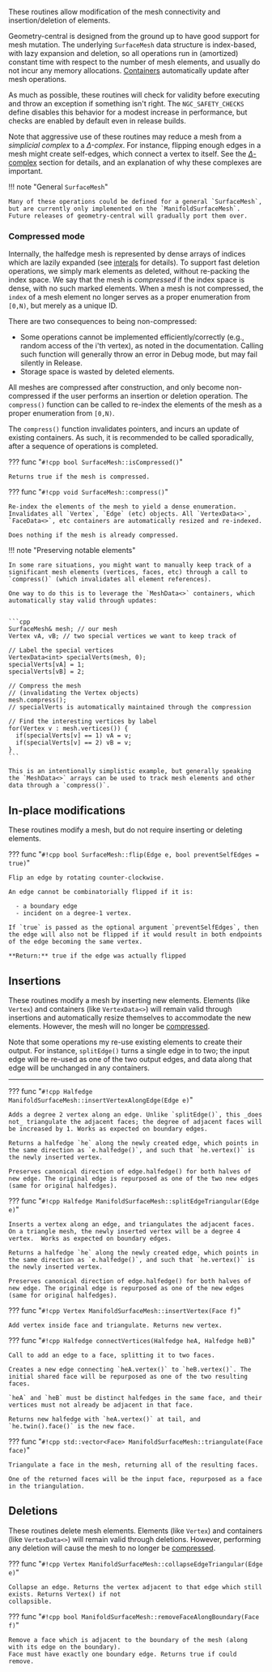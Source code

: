 These routines allow modification of the mesh connectivity and insertion/deletion of elements.

Geometry-central is designed from the ground up to have good support for mesh mutation. The underlying `SurfaceMesh` data structure is index-based, with lazy expansion and deletion, so all operations run in (amortized) constant time with respect to the number of mesh elements, and usually do not incur any memory allocations. [Containers](containers.md) automatically update after mesh operations.

As much as possible, these routines will check for validity before executing and throw an exception if something isn't right. The `NGC_SAFETY_CHECKS` define disables this behavior for a modest increase in performance, but checks are enabled by default even in release builds.

Note that aggressive use of these routines may reduce a mesh from a _simplicial complex_ to a _$\Delta$-complex_. For instance, flipping enough edges in a mesh might create self-edges, which connect a vertex to itself. See the [$\Delta$-complex](delta_complex.md) section for details, and an explanation of why these complexes are important.

!!! note "General `SurfaceMesh`"
    
    Many of these operations could be defined for a general `SurfaceMesh`, but are currently only implemented on the `ManifoldSurfaceMesh`. Future releases of geometry-central will gradually port them over.

### Compressed mode

Internally, the halfedge mesh is represented by dense arrays of indices which are lazily expanded (see [interals](internals.md) for details). To support fast deletion operations, we simply mark elements as deleted, without re-packing the index space. We say that the mesh is _compressed_ if the index space is dense, with no such marked elements. When a mesh is not compressed, the `index` of a mesh element no longer serves as a proper enumeration from `[0,N)`, but merely as a unique ID.

There are two consequences to being non-compressed:

  - Some operations cannot be implemented efficiently/correctly (e.g., random access of the i'th vertex), as noted in the documentation. Calling such function will generally throw an error in Debug mode, but may fail silently in Release.
  - Storage space is wasted by deleted elements.


All meshes are compressed after construction, and only become non-compressed if the user performs an insertion or deletion operation. The `compress()` function can be called to re-index the elements of the mesh as a proper enumeration from `[0,N)`.

The `compress()` function invalidates pointers, and incurs an update of existing containers. As such, it is recommended to be called sporadically, after a sequence of operations is completed.


??? func "`#!cpp bool SurfaceMesh::isCompressed()`"

    Returns true if the mesh is compressed.

??? func "`#!cpp void SurfaceMesh::compress()`"

    Re-index the elements of the mesh to yield a dense enumeration. Invalidates all `Vertex`, `Edge` (etc) objects. All `VertexData<>`, `FaceData<>`, etc containers are automatically resized and re-indexed.

    Does nothing if the mesh is already compressed.


!!! note "Preserving notable elements"

    In some rare situations, you might want to manually keep track of a significant mesh elements (vertices, faces, etc) through a call to `compress()` (which invalidates all element references).

    One way to do this is to leverage the `MeshData<>` containers, which automatically stay valid through updates:
    

    ```cpp
    SurfaceMesh& mesh; // our mesh
    Vertex vA, vB; // two special vertices we want to keep track of

    // Label the special vertices
    VertexData<int> specialVerts(mesh, 0);
    specialVerts[vA] = 1;
    specialVerts[vB] = 2;

    // Compress the mesh
    // (invalidating the Vertex objects)
    mesh.compress();   
    // specialVerts is automatically maintained through the compression

    // Find the interesting vertices by label
    for(Vertex v : mesh.vertices()) {
      if(specialVerts[v] == 1) vA = v;
      if(specialVerts[v] == 2) vB = v;
    }
    ```

    This is an intentionally simplistic example, but generally speaking the `MeshData<>` arrays can be used to track mesh elements and other data through a `compress()`.



## In-place modifications

These routines modify a mesh, but do not require inserting or deleting elements.

??? func "`#!cpp bool SurfaceMesh::flip(Edge e, bool preventSelfEdges = true)`"

    Flip an edge by rotating counter-clockwise.

    An edge cannot be combinatorially flipped if it is:

      - a boundary edge
      - incident on a degree-1 vertex.

    If `true` is passed as the optional argument `preventSelfEdges`, then the edge will also not be flipped if it would result in both endpoints of the edge becoming the same vertex. 

    **Return:** true if the edge was actually flipped 


## Insertions

These routines modify a mesh by inserting new elements. Elements (like `Vertex`) and containers (like `VertexData<>`) will remain valid through insertions and automatically resize themselves to accommodate the new elements. However, the mesh will no longer be [compressed](#compressed-mode).

Note that some operations my re-use existing elements to create their output. For instance, `splitEdge()` turns a single edge in to two; the input edge will be re-used as one of the two output edges, and data along that edge will be unchanged in any containers.

---

??? func "`#!cpp Halfedge ManifoldSurfaceMesh::insertVertexAlongEdge(Edge e)`"

    Adds a degree 2 vertex along an edge. Unlike `splitEdge()`, this _does not_ triangulate the adjacent faces; the degree of adjacent faces will be increased by 1. Works as expected on boundary edges.

    Returns a halfedge `he` along the newly created edge, which points in the same direction as `e.halfedge()`, and such that `he.vertex()` is the newly inserted vertex.

    Preserves canonical direction of edge.halfedge() for both halves of new edge. The original edge is repurposed as one of the two new edges (same for original halfedges).


??? func "`#!cpp Halfedge ManifoldSurfaceMesh::splitEdgeTriangular(Edge e)`"

    Inserts a vertex along an edge, and triangulates the adjacent faces. On a triangle mesh, the newly inserted vertex will be a degree 4 vertex.  Works as expected on boundary edges.

    Returns a halfedge `he` along the newly created edge, which points in the same direction as `e.halfedge()`, and such that `he.vertex()` is the newly inserted vertex.

    Preserves canonical direction of edge.halfedge() for both halves of new edge. The original edge is repurposed as one of the new edges (same for original halfedges).
    

??? func "`#!cpp Vertex ManifoldSurfaceMesh::insertVertex(Face f)`"
    
    Add vertex inside face and triangulate. Returns new vertex.


??? func "`#!cpp Halfedge connectVertices(Halfedge heA, Halfedge heB)`"

    Call to add an edge to a face, splitting it to two faces.

    Creates a new edge connecting `heA.vertex()` to `heB.vertex()`. The initial shared face will be repurposed as one of the two resulting faces.
    
    `heA` and `heB` must be distinct halfedges in the same face, and their vertices must not already be adjacent in that face.

    Returns new halfedge with `heA.vertex()` at tail, and `he.twin().face()` is the new face.


??? func "`#!cpp std::vector<Face> ManifoldSurfaceMesh::triangulate(Face face)`"

    Triangulate a face in the mesh, returning all of the resulting faces.
    
    One of the returned faces will be the input face, repurposed as a face in the triangulation.


## Deletions

These routines delete mesh elements. Elements (like `Vertex`) and containers (like `VertexData<>`) will remain valid through deletions. However, performing any deletion will cause the mesh to no longer be [compressed](#compressed-mode).

??? func "`#!cpp Vertex ManifoldSurfaceMesh::collapseEdgeTriangular(Edge e)`"

    Collapse an edge. Returns the vertex adjacent to that edge which still exists. Returns Vertex() if not
    collapsible.

??? func "`#!cpp bool ManifoldSurfaceMesh::removeFaceAlongBoundary(Face f)`"

    Remove a face which is adjacent to the boundary of the mesh (along with its edge on the boundary).
    Face must have exactly one boundary edge. Returns true if could remove.


